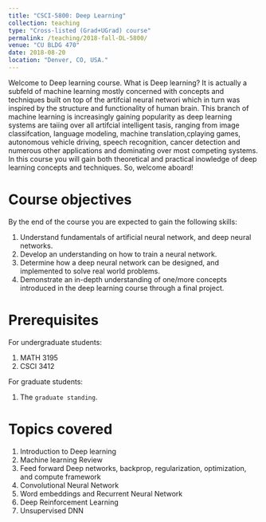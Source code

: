 ```yaml
---
title: "CSCI-5800: Deep Learning"
collection: teaching
type: "Cross-listed (Grad+UGrad) course"
permalink: /teaching/2018-fall-DL-5800/
venue: "CU BLDG 470"
date: 2018-08-20
location: "Denver, CO, USA."
---
```


Welcome to Deep learning course. What is Deep learning? It is actually a subfeld of machine learning mostly concerned with concepts and techniques built on top of the artifcial neural networi which in turn was inspired by the structure and functionality of human brain. This branch of machine learning is increasingly gaining popularity as deep learning systems are taiing over all artifcial intelligent tasis, ranging from image classifcation, language   modeling, machine   translation,cplaying   games, autonomous vehicle driving, speech recognition, cancer detection and numerous other applications and dominating over   most   competing   systems.   In   this   course   you   will   gain   both theoretical and practical inowledge of deep learning concepts and techniques. So, welcome aboard!

Course objectives
======
By the end of the course you are expected to gain the following skills:

1. Understand fundamentals of artificial neural network, and deep neural networks.
2. Develop an understanding on how to train a neural network.
3. Determine how a deep neural network can be designed, and implemented to solve real world problems.
4. Demonstrate an in-depth understanding of one/more concepts introduced in the deep learning course through a final project.

Prerequisites
======
For undergraduate students:
1. MATH 3195
2. CSCI 3412

For graduate students:
1. The `graduate standing`.

Topics covered
======
1. Introduction to Deep learning
2. Machine learning Review
3. Feed forward Deep networks, backprop, regularization, optimization, and compute framework
4. Convolutional Neural Network
5. Word embeddings and Recurrent Neural Network
6. Deep Reinforcement Learning
7. Unsupervised DNN
